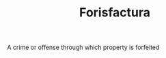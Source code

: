 ---
title: Forisfactura
letter: F
permalink: "/definitions/bld-forisfactura.html"
body: A crime or offense through which property is forfeited
published_at: '2018-07-07'
source: Black's Law Dictionary 2nd Ed (1910)
layout: post
---